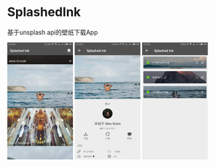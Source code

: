 # SplashedInk
基于unsplash api的壁纸下载App

<a href="/img/20170717084704.png"><img src="/img/20170717084704.png" width="30%"/></a>
<a href="/img/20170717084651.png"><img src="/img/20170717084651.png" width="30%"/></a>
<a href="/img/20170717083814.png"><img src="/img/20170717083814.png" width="30%"/></a>